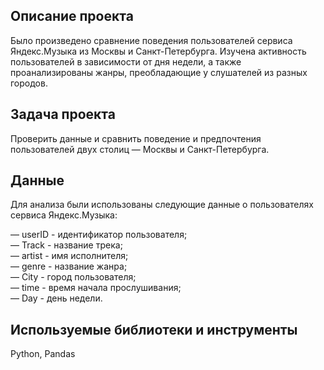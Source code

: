 ## Описание проекта

Было произведено сравнение поведения пользователей сервиса Яндекс.Музыка из Москвы и Санкт-Петербурга. Изучена активность пользователей в зависимости от дня недели, а также проанализированы жанры, преобладающие у слушателей из разных городов.

## Задача проекта

Проверить данные и сравнить поведение и предпочтения пользователей двух столиц — Москвы и Санкт-Петербурга.

## Данные

Для анализа были использованы следующие данные о пользователях сервиса Яндекс.Музыка:

— userID - идентификатор пользователя;  
— Track - название трека;  
— artist - имя исполнителя;  
— genre - название жанра;  
— City - город пользователя;  
— time - время начала прослушивания;  
— Day - день недели.  

## Используемые библиотеки и инструменты
Python, Pandas
